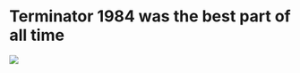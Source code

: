 # Terminator 1984 was the best part of all time


<img src="https://audiovision.de/wp-content/uploads/2015/06/terminator-702x336.jpg"/>
